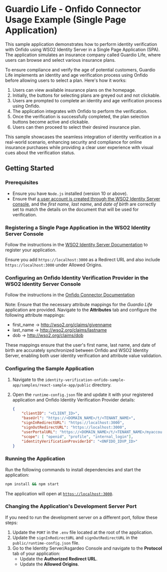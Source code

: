 # Guardio Life - Onfido Connector Usage Example (Single Page Application)

This sample application demonstrates how to perform identity verification with Onfido using WSO2 Identity Server in a Single Page Application (SPA). The application simulates an insurance company called Guardio Life, where users can browse and select various insurance plans.

To ensure compliance and verify the age of potential customers, Guardio Life implements an identity and age verification process using Onfido before allowing users to select a plan. Here's how it works:

1. Users can view available insurance plans on the homepage.
2. Initially, the buttons for selecting plans are greyed out and not clickable.
3. Users are prompted to complete an identity and age verification process using Onfido.
4. The application integrates with Onfido to perform the verification.
5. Once the verification is successfully completed, the plan selection buttons become active and clickable.
6. Users can then proceed to select their desired insurance plan.

This sample showcases the seamless integration of identity verification in a real-world scenario, enhancing security and compliance for online insurance purchases while providing a clear user experience with visual cues about the verification status.

## Getting Started

### Prerequisites
- Ensure you have `Node.js` installed (version 10 or above).
- Ensure that [a user account is created through the WSO2 Identity Server console](https://is.docs.wso2.com/en/latest/guides/users/manage-users/#onboard-single-user), and the *first name*, *last name*, and *date of birth* are correctly set to match the details on the document that will be used for verification.

### Registering a Single Page Application in the WSO2 Identity Server Console

Follow the instructions in the [WSO2 Identity Server Documentation](https://is.docs.wso2.com/en/latest/guides/applications/register-single-page-app/) to register your application.

Ensure you add `https://localhost:3000` as a Redirect URL and also include `https://localhost:3000` under Allowed Origins.

### Configuring an Onfido Identity Verification Provider in the WSO2 Identity Server Console

Follow the instructions in the [Onfido Connector Documentation](https://github.com/wso2-extensions/identity-verification-onfido/blob/main/docs/config.md#configuring-onfido-identity-verification-provider-in-wso2-identity-server-console)

Note: Ensure that the necessary attribute mappings for the *Guardio Life* application are provided. Navigate to the **Attributes** tab and configure the following attribute mappings:

- first_name -> http://wso2.org/claims/givenname
- last_name -> http://wso2.org/claims/lastname
- dob -> http://wso2.org/claims/dob

These mappings ensure that the user's first name, last name, and date of birth are accurately synchronized between Onfido and WSO2 Identity Server, enabling both user identity verification and attribute value validation.

### Configuring the Sample Application

1. Navigate to the `identity-verification-onfido-sample-app/samples/react-sample-app/public` directory.
2. Open the `runtime-config.json` file and update it with your registered application and Onfido Identity Verification Provider details:

    ```json
    {
        "clientID": "<CLIENT_ID>",
        "baseUrl": "https://<DOMAIN_NAME>/t/<TENANT_NAME>",
        "signInRedirectURL": "https://localhost:3000",
        "signOutRedirectURL": "https://localhost:3000",
        "userPortalURL": "https://<DOMAIN_NAME>/t/<TENANT_NAME>/myaccount",
        "scope": [ "openid", "profile", "internal_login"],
        "identityVerificationProviderId": "<ONFIDO_IDVP_ID>"
    }
    ```

### Running the Application

Run the following commands to install dependencies and start the application:

```bash
npm install && npm start
```
The application will open at [`https://localhost:3000`](https://localhost:3000).

### Changing the Application's Development Server Port

If you need to run the development server on a different port, follow these steps:

1. Update the `PORT` in the `.env` file located at the root of the application.
2. Update the `signInRedirectURL` and `signOutRedirectURL` in the `public/runtime-config.json` file.
3. Go to the Identity Server/Asgardeo Console and navigate to the **Protocol** tab of your application:
    - Update the **Authorized Redirect URL**.
    - Update the **Allowed Origins**.
